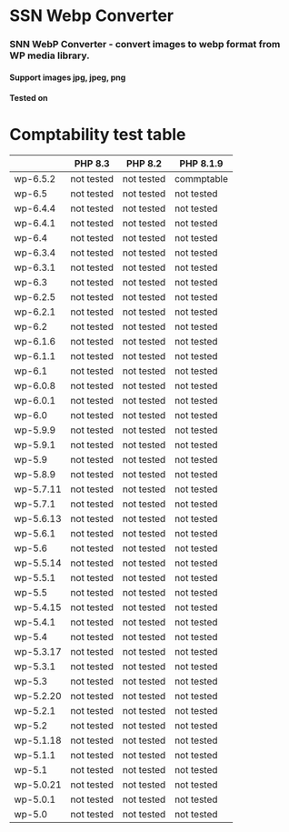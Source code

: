 # SSN Webp Converter

### SNN WebP Converter - convert images to webp format from WP media library.
#### Support images jpg, jpeg, png
#### Tested on 

# Comptability test table
|           | PHP 8.3    | PHP 8.2     | PHP 8.1.9   |
|-----------|------------|-------------|-------------|
| wp-6.5.2  | not tested | not tested  | commptable  |
| wp-6.5    | not tested | not tested  | not tested  |
| wp-6.4.4  | not tested | not tested  | not tested  |
| wp-6.4.1  | not tested | not tested  | not tested  |
| wp-6.4    | not tested | not tested  | not tested  |
| wp-6.3.4  | not tested | not tested  | not tested  |
| wp-6.3.1  | not tested | not tested  | not tested  |
| wp-6.3    | not tested | not tested  | not tested  |
| wp-6.2.5  | not tested | not tested  | not tested  |
| wp-6.2.1  | not tested | not tested  | not tested  |
| wp-6.2    | not tested | not tested  | not tested  |
| wp-6.1.6  | not tested | not tested  | not tested  |
| wp-6.1.1  | not tested | not tested  | not tested  |
| wp-6.1    | not tested | not tested  | not tested  |
| wp-6.0.8  | not tested | not tested  | not tested  |
| wp-6.0.1  | not tested | not tested  | not tested  |
| wp-6.0    | not tested | not tested  | not tested  |
| wp-5.9.9  | not tested | not tested  | not tested  |
| wp-5.9.1  | not tested | not tested  | not tested  |
| wp-5.9    | not tested | not tested  | not tested  |
| wp-5.8.9  | not tested | not tested  | not tested  |
| wp-5.7.11 | not tested | not tested  | not tested  |
| wp-5.7.1  | not tested | not tested  | not tested  |
| wp-5.6.13 | not tested | not tested  | not tested  |
| wp-5.6.1  | not tested | not tested  | not tested  |
| wp-5.6    | not tested | not tested  | not tested  |
| wp-5.5.14 | not tested | not tested  | not tested  |
| wp-5.5.1  | not tested | not tested  | not tested  |
| wp-5.5    | not tested | not tested  | not tested  |
| wp-5.4.15 | not tested | not tested  | not tested  |
| wp-5.4.1  | not tested | not tested  | not tested  |
| wp-5.4    | not tested | not tested  | not tested  |
| wp-5.3.17 | not tested | not tested  | not tested  |
| wp-5.3.1  | not tested | not tested  | not tested  |
| wp-5.3    | not tested | not tested  | not tested  |
| wp-5.2.20 | not tested | not tested  | not tested  |
| wp-5.2.1  | not tested | not tested  | not tested  |
| wp-5.2    | not tested | not tested  | not tested  |
| wp-5.1.18 | not tested | not tested  | not tested  |
| wp-5.1.1  | not tested | not tested  | not tested  |
| wp-5.1    | not tested | not tested  | not tested  |
| wp-5.0.21 | not tested | not tested  | not tested  |
| wp-5.0.1  | not tested | not tested  | not tested  |
| wp-5.0    | not tested | not tested  | not tested  |